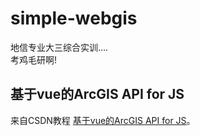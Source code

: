 # simple-webgis

地信专业大三综合实训....<br>
考鸡毛研啊!<br>
## 基于vue的ArcGIS API for JS

来自CSDN教程 [基于vue的ArcGIS API for JS](https://blog.csdn.net/qq_35093027/article/details/124391537 "需要会员")。<br>